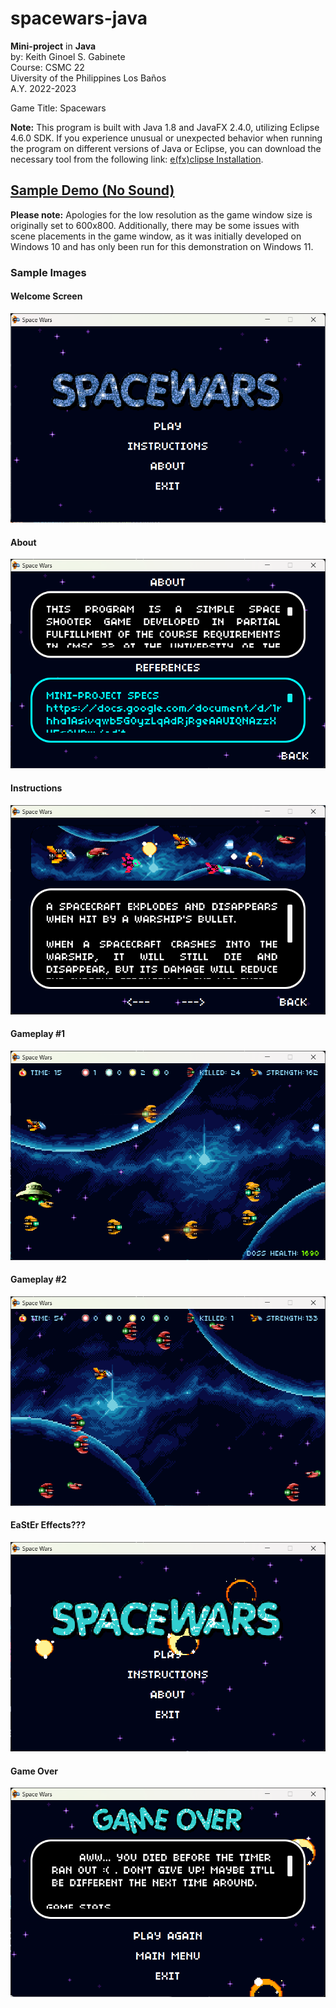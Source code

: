 # spacewars-java
**Mini-project** in **Java** <br />
by: Keith Ginoel S. Gabinete  <br />
Course: CSMC 22  <br />
Uiversity of the Philippines Los Baños <br />
A.Y. 2022-2023

Game Title: Spacewars <br />

**Note:** This program is built with Java 1.8 and JavaFX 2.4.0, utilizing Eclipse 4.6.0 SDK.
If you experience unusual or unexpected behavior when running the program on different versions of Java or Eclipse, you can download the necessary tool from the following link: [e(fx)clipse Installation](https://efxclipse.bestsolution.at/install.html#all-in-one).


## <u>[Sample Demo (No Sound)](https://youtu.be/FVJK8ExIcGE)</u>  
**Please note:** Apologies for the low resolution as the game window size is originally set to 600x800. Additionally, there may be some issues with scene placements in the game window, as it was initially developed on Windows 10 and has only been run for this demonstration on Windows 11.


### Sample Images
#### Welcome Screen
![Welcome Screen](/sample-images/main_window.png)  

#### About
![About](/sample-images/about_window.png)  

#### Instructions  
![Instructions](/sample-images/instructions_window.png)  

#### Gameplay #1  
![Gameplay #1](/sample-images/gameplay_one.png)  

#### Gameplay #2  
![Gameplay #2](/sample-images/gameplay_two.png)  

#### EaStEr Effects???  
![EaStEr -_-](/sample-images/easter_effects.png)  

#### Game Over  
![Game Over](/sample-images/gameover.png)
